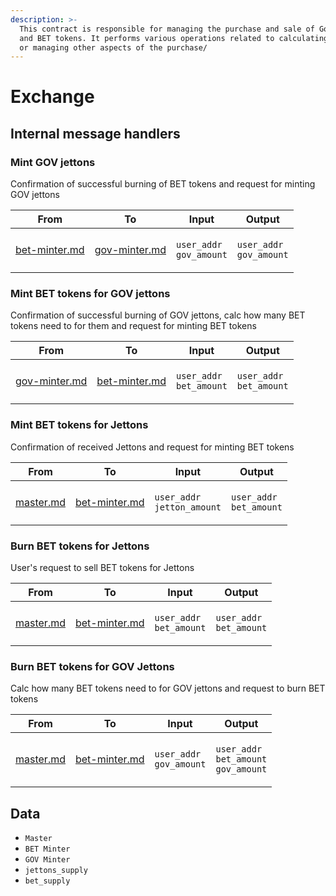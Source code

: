```yaml
---
description: >-
  This contract is responsible for managing the purchase and sale of Gov jettons
  and BET tokens. It performs various operations related to calculating interest
  or managing other aspects of the purchase/
---
```


# Exchange

## Internal message handlers

### Mint GOV jettons

Confirmation of successful burning of BET tokens and request for minting GOV jettons

| From                                     | To                                       | Input                                                    | Output                                                   |
| ---------------------------------------- | ---------------------------------------- | -------------------------------------------------------- | -------------------------------------------------------- |
| [bet-minter.md](bet-minter.md "mention") | [gov-minter.md](gov-minter.md "mention") | <p><code>user_addr</code><br><code>gov_amount</code></p> | <p><code>user_addr</code><br><code>gov_amount</code></p> |

### Mint BET tokens for GOV jettons

Confirmation of successful burning of GOV jettons, calc how many BET tokens need to for them and request for minting BET tokens

| From                                     | To                                       | Input                                                    | Output                                                   |
| ---------------------------------------- | ---------------------------------------- | -------------------------------------------------------- | -------------------------------------------------------- |
| [gov-minter.md](gov-minter.md "mention") | [bet-minter.md](bet-minter.md "mention") | <p><code>user_addr</code><br><code>bet_amount</code></p> | <p><code>user_addr</code><br><code>bet_amount</code></p> |

### Mint BET tokens for Jettons

Confirmation of received Jettons and request for minting BET tokens

| From                             | To                                       | Input                                                       | Output                                                   |
| -------------------------------- | ---------------------------------------- | ----------------------------------------------------------- | -------------------------------------------------------- |
| [master.md](master.md "mention") | [bet-minter.md](bet-minter.md "mention") | <p><code>user_addr</code><br><code>jetton_amount</code></p> | <p><code>user_addr</code><br><code>bet_amount</code></p> |

### Burn BET tokens for Jettons

User's request to sell BET tokens for Jettons

| From                             | To                                       | Input                                                    | Output                                                   |
| -------------------------------- | ---------------------------------------- | -------------------------------------------------------- | -------------------------------------------------------- |
| [master.md](master.md "mention") | [bet-minter.md](bet-minter.md "mention") | <p><code>user_addr</code><br><code>bet_amount</code></p> | <p><code>user_addr</code><br><code>bet_amount</code></p> |

### Burn BET tokens for GOV Jettons

Calc how many BET tokens need to for GOV jettons and request to burn BET tokens

| From                             | To                                       | Input                                                    | Output                                                                              |
| -------------------------------- | ---------------------------------------- | -------------------------------------------------------- | ----------------------------------------------------------------------------------- |
| [master.md](master.md "mention") | [bet-minter.md](bet-minter.md "mention") | <p><code>user_addr</code><br><code>gov_amount</code></p> | <p><code>user_addr</code><br><code>bet_amount</code><br><code>gov_amount</code></p> |

## Data

* `Master`
* `BET Minter`
* `GOV Minter`
* `jettons_supply`
* `bet_supply`
